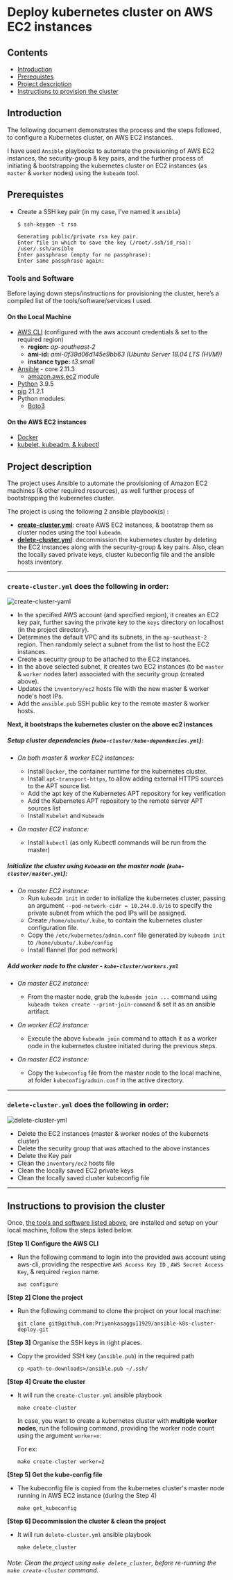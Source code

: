 # Deploy kubernetes cluster on AWS EC2 instances

## Contents

- [Introduction](#Introduction)
- [Prerequistes](#Prerequistes)
- [Project description](#Project-description)
- [Instructions to provision the cluster](#Instructions-to-provision-the-cluster)

##  Introduction

The following document demonstrates the process and the steps followed, to configure a Kubernetes cluster, on AWS EC2 instances.

I have used `Ansible` playbooks to automate the provisioning of AWS EC2 instances, the security-group & key pairs, and the further process of initiating & bootstrapping the kubernetes cluster on EC2 instances (as `master` & `worker` nodes) using the `kubeadm` tool.  

## Prerequistes

- Create a SSH key pair (in my case, I’ve named it `ansible`)


  ```
  $ ssh-keygen -t rsa
 
  Generating public/private rsa key pair.
  Enter file in which to save the key (/root/.ssh/id_rsa): /user/.ssh/ansible
  Enter passphrase (empty for no passphrase):
  Enter same passphrase again:
  ```
  
### Tools and Software

Before laying down steps/instructions for provisioning the cluster, here’s a compiled list of the tools/software/services I used.

#### On the Local Machine

- [AWS CLI](https://docs.aws.amazon.com/cli/latest/userguide/cli-configure-quickstart.html) (configured with the aws account credentials & set to the required region)
    - **region:** *ap-southeast-2*
    - **ami-id:** *ami-0f39d06d145e9bb63 (Ubuntu Server 18.04 LTS (HVM))*
    - **instance type:**  *t3.small*
- [Ansible](https://docs.ansible.com/ansible/latest/installation_guide/intro_installation.html) - core 2.11.3
    - [amazon.aws.ec2](https://docs.ansible.com/ansible/latest/collections/amazon/aws/ec2_module.html) module
- [Python](https://www.python.org/downloads/) 3.9.5 
- [pip](https://itsfoss.com/install-pip-ubuntu/) 21.2.1
- Python modules:
    - [Boto3](https://boto3.amazonaws.com/v1/documentation/api/latest/guide/quickstart.html)


#### On the AWS EC2 instances

- [Docker](https://docs.docker.com/engine/install/ubuntu/)
- [kubelet, kubeadm, & kubectl](https://kubernetes.io/docs/setup/production-environment/tools/kubeadm/install-kubeadm/)
 

## Project description

The project uses Ansible to automate the provisioning of Amazon EC2 machines (& other required resources), as well further process of bootstrapping the kubernetes cluster.

The project is using the following 2 ansible playbook(s) : 

- **[create-cluster.yml](##create-clusteryml-does-the-following-in-order)**: create AWS EC2 instances, & bootstrap them as cluster nodes using the tool `kubeadm`.
- **[delete-cluster.yml](##delete-clusteryml-does-the-following-in-order)**: decommission the kubernetes cluster by deleting the EC2 instances along with the security-group & key pairs. Also, clean the locally saved private keys, cluster kubeconfig file and the ansible hosts inventory.
    
---

### `create-cluster.yml` does the following in order:

![create-cluster-yaml](https://user-images.githubusercontent.com/30499743/127725521-fd178450-e688-4ad0-80cb-b208eac35583.jpg)


- In the specified AWS account (and specified region), it creates an EC2 key pair, further saving the private key to the `keys` directory on localhost (in the project directory).
- Determines the default VPC and its subnets, in the `ap-southeast-2` region. Then randomly select a subnet from the list to host the EC2 instances.
- Create a security group to be attached to the EC2 instances.
- In the above selected subnet, it creates two EC2 instances (to be `master` & `worker` nodes later) associated with the security group (created above).
- Updates the `inventory/ec2` hosts file with the new master & worker node's host IPs.
- Add the `ansible.pub` SSH public key to the remote master & worker hosts.


**Next, it bootstraps the kubernetes cluster on the above ec2 instances**

##### Setup cluster dependencies  (`kube-cluster/kube-dependencies.yml`):
        
- *On both master & worker EC2 instances:*
    - Install `Docker`, the container runtime for the kubernetes cluster.
    - Install `apt-transport-https`, to allow adding external HTTPS sources to the APT source list.
    - Add the apt key of the Kubernetes APT repository for key verification
    - Add the Kubernetes APT repository to the remote server APT sources list
    - Install `Kubelet` and `Kubeadm`

- *On master EC2 instance:*
    - Install `kubectl` (as only Kubectl commands will be run from the master)


##### Initialize the cluster using `Kubeadm` on the master node (`kube-cluster/master.yml`):

- *On master EC2 instance:*
    -  Run `kubeadm init` in order to initialize the kubernetes cluster, passing an argument `--pod-network-cidr = 10.244.0.0/16` to specify the private subnet from which the pod IPs will be assigned.
    - Create `/home/ubuntu/.kube`, to contain the kubernetes cluster configuration file.
    - Copy the `/etc/kubernetes/admin.conf` file generated by `kubeadm init` to `/home/ubuntu/.kube/config`
    - Install flannel (for pod network)
    
##### Add worker node to the cluster - `kube-cluster/workers.yml`

- *On master EC2 instance:*
    - From the master node, grab the `kubeadm join ...` command using `kubeadm token create --print-join-command` & set it as an ansible artifact.

- *On worker EC2 instance:*
    - Execute the above `kubeadm join` command to attach it as a worker node in the kubernetes clustee initiated during the previous steps.

- *On master EC2 instance:*
    - Copy the `kubeconfig` file from the master node to the local machine, at folder `kubeconfig/admin.conf` in the active directory.

---

### `delete-cluster.yml` does the following in order:

![delete-cluster-yml](https://user-images.githubusercontent.com/30499743/127725544-4061d864-e3e0-4eab-b107-b4ccf1f5cc1e.jpg)

- Delete the EC2 instances (master & worker nodes of the kubernets cluster)
- Delete the security group that was attached to the above instances
- Delete the Key pair
- Clean the `inventory/ec2` hosts file
- Clean the locally saved EC2 private keys
- Clean the locally saved cluster kubeconfig file

---

## Instructions to provision the cluster

Once, [the tools and software listed above](#on-the-local-machine), are installed and setup on your local machine, follow the steps listed below.

**[Step 1]  Configure the AWS CLI**

- Run the following command to login into the provided aws account using aws-cli, providing the respective `AWS Access Key ID` , `AWS Secret Access Key`, & required `region` name.

  ```
  aws configure
  ```
  
**[Step 2]  Clone the project**

- Run the following command to clone the project on your local machine:

  ```
  git clone git@github.com:Priyankasaggu11929/ansible-k8s-cluster-deploy.git
  ```

**[Step 3]** Organise the SSH keys in right places.

- Copy the provided SSH key (`ansible.pub`) in the required path

  ```
  cp <path-to-downloads>/ansible.pub ~/.ssh/
  ```

**[Step 4] Create the cluster**

- It will run the `create-cluster.yml` ansible playbook

  ```
  make create-cluster
  ```
  
  In case, you want to create a kubernetes cluster with **multiple worker nodes**, run the following command, providing the worker node count using the argument `worker=n`:
  
  For ex: 
  
  ```
  make create-cluster worker=2
  ```

**[Step 5] Get the kube-config file**

- The kubeconfig file is copied from the kubernetes cluster's master node running in AWS EC2 instance (during the Step 4)

  ```
  make get_kubeconfig
  ```
  
**[Step 6] Decommission the cluster & clean the project**
  
- It will run `delete-cluster.yml` ansible playbook

  ```
  make delete_cluster
  ```

###### Note: Clean the project using `make delete_cluster`, before re-running the `make create-cluster` command.

